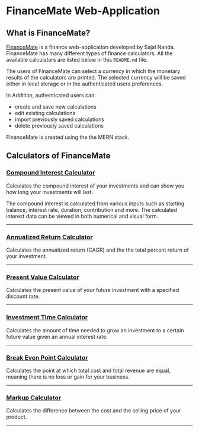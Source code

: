 # FinanceMate Web-Application

## What is FinanceMate?

[FinanceMate][0] is a finance web-application developed by Sajal Nanda. FinanceMate has many different types of finance calculators. All the available calculators are listed below in this `README.md` file.

The users of FinanceMate can select a currency in which the monetary results of the calculators are printed. The selected currency will be saved either in local storage or in the authenticated users preferences.

In Addition, authenticated users can:

-   create and save new calculations
-   edit existing calculations
-   import previously saved calculations
-   delete previously saved calculations

FinanceMate is created using the the MERN stack.

## Calculators of FinanceMate

### [Compound Interest Calculator][1]

Calculates the compound interest of your investments and can show you how long your investments will last.

The compound interest is calculated from various inputs such as starting balance, interest rate, duration, contribution and more. The calculated interest data can be viewed in both numerical and visual form.

---

### [Annualized Return Calculator][2]

Calculates the annualized return (CAGR) and the the total percent return of your investment.

---

### [Present Value Calculator][3]

Calculates the present value of your future investment with a specified discount rate.

---

### [Investment Time Calculator][4]

Calculates the amount of time needed to grow an investment to a certain future value given an annual interest rate.

---

### [Break Even Point Calculator][5]

Calculates the point at which total cost and total revenue are equal, meaning there is no loss or gain for your business.

---

### [Markup Calculator][6]

Calculates the difference between the cost and the selling price of your product.

---

[dev]: https://github.com/0mppula
[0]: https://www.FinanceMate.com/
[1]: https://www.FinanceMate.com/compound-interest-calculator
[2]: https://www.FinanceMate.com/annualized-return-calculator
[3]: https://www.FinanceMate.com/present-value-calculator
[4]: https://www.FinanceMate.com/investment-time-calculator
[5]: https://www.FinanceMate.com/break-even-point-calculator
[6]: https://www.FinanceMate.com/markup-calculator
